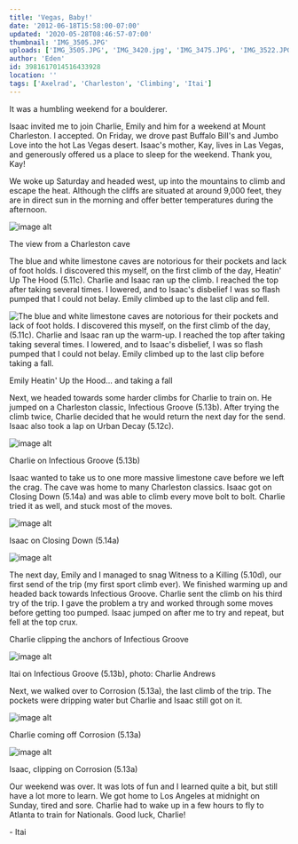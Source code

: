 ```yaml
---
title: 'Vegas, Baby!'
date: '2012-06-18T15:58:00-07:00'
updated: '2020-05-28T08:46:57-07:00'
thumbnail: 'IMG_3505.JPG'
uploads: ['IMG_3505.JPG', 'IMG_3420.jpg', 'IMG_3475.JPG', 'IMG_3522.JPG', 'IMG_3580.JPG', 'IMG_3594.JPG', 'IMG_3659.JPG', 'IMG_3672.JPG']
author: 'Eden'
id: 3981617014516433928
location: ''
tags: ['Axelrad', 'Charleston', 'Climbing', 'Itai']
---
```

It was a humbling weekend for a boulderer.

Isaac invited me to join Charlie, Emily and him for a weekend at Mount Charleston. I accepted. On Friday, we drove past Buffalo Bill's and Jumbo Love into the hot Las Vegas desert. Isaac's mother, Kay, lives in Las Vegas, and generously offered us a place to sleep for the weekend. Thank you, Kay!

We woke up Saturday and headed west, up into the mountains to climb and escape the heat. Although the cliffs are situated at around 9,000 feet, they are in direct sun in the morning and offer better temperatures during the afternoon.

![image alt](uploads/IMG_3505.JPG)

The view from a Charleston cave

The blue and white limestone caves are notorious for their pockets and lack of foot holds. I discovered this myself, on the first climb of the day, Heatin' Up The Hood (5.11c). Charlie and Isaac ran up the climb. I reached the top after taking several times. I lowered, and to Isaac's disbelief I was so flash pumped that I could not belay. Emily climbed up to the last clip and fell.

![The blue and white limestone caves are notorious for
their pockets and lack of foot holds. I discovered this
myself, on the first climb of the day,
\(5.11c\).
Charlie and Isaac ran up the warm-up. I reached the
top after taking taking several times. I lowered, and
to Isaac's disbelief, I was so flash pumped that I could
not belay. Emily climbed up to the last clip before
taking a fall.](uploads/IMG_3420.jpg)

Emily Heatin' Up the Hood...
and taking a fall

Next, we headed towards some harder climbs for Charlie to train on. He jumped on a Charleston classic, Infectious Groove (5.13b). After trying the climb twice, Charlie decided that he would return the next day for the send. Isaac also took a lap on Urban Decay (5.12c).

![image alt](uploads/IMG_3475.JPG)

Charlie on Infectious Groove (5.13b)

Isaac wanted to take us to one more massive limestone cave before we left the crag. The cave was home to many Charleston classics. Isaac got on Closing Down (5.14a) and was able to climb every move bolt to bolt. Charlie tried it as well, and stuck most of the moves.

![image alt](uploads/IMG_3522.JPG)

Isaac on Closing Down (5.14a)

![image alt](uploads/IMG_3580.JPG)

The next day, Emily and I managed to snag Witness to a Killing (5.10d), our first send of the trip (my first sport climb ever). We finished warming up and headed back towards Infectious Groove. Charlie sent the climb on his third try of the trip. I gave the problem a try and worked through some moves before getting too pumped. Isaac jumped on after me to try and repeat, but fell at the top crux.

Charlie clipping the anchors of Infectious Groove 

![image alt](uploads/IMG_3594.JPG)

Itai on Infectious Groove (5.13b), photo: Charlie Andrews 

Next, we walked over to Corrosion (5.13a), the last climb of the trip. The pockets were dripping water but Charlie and Isaac still got on it. 

![image alt](uploads/IMG_3659.JPG)

Charlie coming off Corrosion (5.13a)

![image alt](uploads/IMG_3672.JPG)

Isaac, clipping on Corrosion (5.13a)

Our weekend was over. It was lots of fun and I learned quite a bit, but still have a lot more to learn. We got home to Los Angeles at midnight on Sunday, tired and sore. Charlie had to wake up in a few hours to fly to Atlanta to train for Nationals. Good luck, Charlie! 

\- Itai

